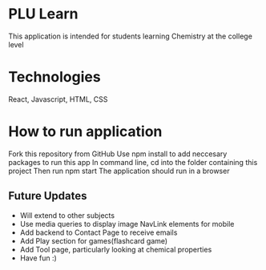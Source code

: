 # PLU Learn

This application is intended for students learning Chemistry at the college level

# Technologies

React, Javascript, HTML, CSS

# How to run application

Fork this repository from GitHub
Use npm install to add neccesary packages to run this app
In command line, cd into the folder containing this project
Then run npm start
The application should run in a browser

## Future Updates

- Will extend to other subjects
- Use media queries to display image NavLink elements for mobile
- Add backend to Contact Page to receive emails
- Add Play section for games(flashcard game)
- Add Tool page, particularly looking at chemical properties
- Have fun :)